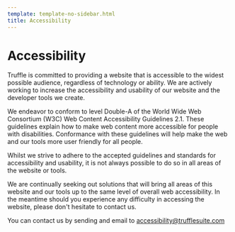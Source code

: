 ```yaml
---
template: template-no-sidebar.html
title: Accessibility
---
```


# Accessibility

Truffle is committed to providing a website that is accessible to the widest possible audience,
regardless of technology or ability. We are actively working to increase the accessibility and
usability of our website and the developer tools we create.

We endeavor to conform to level Double-A of the World Wide Web Consortium (W3C) Web Content
Accessibility Guidelines 2.1. These guidelines explain how to make web content more accessible
for people with disabilities. Conformance with these guidelines will help make the web and our 
tools more user friendly for all people.

Whilst we strive to adhere to the accepted guidelines and standards for accessibility and usability,
it is not always possible to do so in all areas of the website or tools.

We are continually seeking out solutions that will bring all areas of this website and our tools up to the same level of overall web accessibility. In the meantime should you experience any difficulty in accessing the website, please don't hesitate to contact us.

You can contact us by sending and email to <a href="mailto:accessibility@trufflesuite.com">accessibility@trufflesuite.com</a>